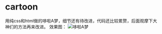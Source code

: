 # cartoon
用纯css和html做的哆啦A梦，细节还有待改进，代码还比较累赘，后面观摩下大神们的方法再来改进。
效果图：
![哆啦A梦](http://raw.github.com/junnuobaby/cartoon/master/duola.png) 
